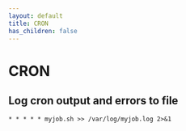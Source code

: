 ```yaml
---
layout: default
title: CRON
has_children: false
---
```


# CRON

## Log cron output and errors to file
`* * * * * myjob.sh >> /var/log/myjob.log 2>&1`

